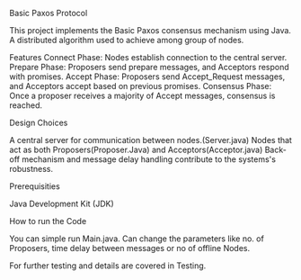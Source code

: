 Basic Paxos Protocol

This project implements the Basic Paxos consensus mechanism using Java. A distributed algorithm used to achieve
among group of nodes.

Features
Connect Phase: Nodes establish connection to the central server.
Prepare Phase: Proposers send prepare messages, and Acceptors respond with promises.
Accept Phase: Proposers send Accept_Request messages, and Acceptors accept based on previous promises.
Consensus Phase: Once a proposer receives a majority of Accept messages, consensus is reached.

Design Choices

A central server for communication between nodes.(Server.java)
Nodes that act as both Proposers(Proposer.Java) and Acceptors(Acceptor.java)
Back-off mechanism and message delay handling contribute to the systems's robustness.

Prerequisities

Java Development Kit (JDK)

How to run the Code

You can simple run Main.java. Can change the parameters like no. of Proposers, time delay between messages or no of offline Nodes.

For further testing and details are covered in Testing.
